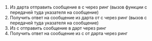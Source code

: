 1. Из дарта отправить сообщение в c через ринг (вызов функции с передачей туда указателя на сообщение)
2. Получить ответ на сообщение из дарта от с через ринг (вызов с передачей туда указателя на сообщение)
3. Из с отправить сообщение в дарт через ринг
4. Получить ответ на сообщение из с от дарта через ринг